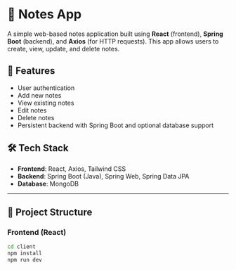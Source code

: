 # 📝 Notes App

A simple web-based notes application built using **React** (frontend), **Spring Boot** (backend), and **Axios** (for HTTP requests). This app allows users to create, view, update, and delete notes.

## 📌 Features

- User authentication 
- Add new notes
- View existing notes
- Edit notes
- Delete notes
- Persistent backend with Spring Boot and optional database support

## 🛠️ Tech Stack

- **Frontend**: React, Axios, Tailwind CSS 
- **Backend**: Spring Boot (Java), Spring Web, Spring Data JPA
- **Database**: MongoDB 

---

## 📂 Project Structure

### Frontend (React)
```bash
cd client 
npm install 
npm run dev


